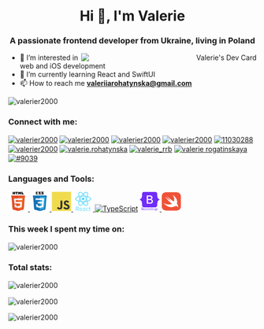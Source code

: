 <h1 align="center">Hi 👋, I'm Valerie</h1>
<h3 align="center">A passionate frontend developer from Ukraine, living in Poland</h3>

<!---
<a align="right" href="https://app.daily.dev/Valerier2000"><img align="right" src="https://api.daily.dev/devcards/bc2f6492faf942069608ff35c80dcaa4.png?r=bhn" width="300" alt="Valerie's Dev Card"/></a>
--->
<a align="right" href="https://app.daily.dev/valerier2000"><img align="right" src="https://api.daily.dev/devcards/v2/15f15122e2cd4939b9653eda8a04a5d0.png?r=afe&type=default" width="356" alt="Valerie's Dev Card"/></a>

- 👀 I’m interested in web and iOS development
- 🌱 I’m currently learning React and SwiftUI
- 📫 How to reach me **valeriiarohatynska@gmail.com**

<!---
valerier2000/valerier2000 is a ✨ special ✨ repository because its `README.md` (this file) appears on your GitHub profile.
You can click the Preview link to take a look at your changes.
--->

<p align="left"> <img src="https://komarev.com/ghpvc/?username=valerier2000&label=Profile%20views&color=brightgreen&style=flat" alt="valerier2000" /> </p>

<h3 align="left">Connect with me:</h3>
<p align="left">
<a href="https://codepen.io/valerier2000" target="blank"><img align="center" src="https://raw.githubusercontent.com/rahuldkjain/github-profile-readme-generator/master/src/images/icons/Social/codepen.svg" alt="valerier2000" height="30" width="40" /></a>
<a href="https://dev.to/valerier2000" target="blank"><img align="center" src="https://raw.githubusercontent.com/rahuldkjain/github-profile-readme-generator/master/src/images/icons/Social/devto.svg" alt="valerier2000" height="30" width="40" /></a>
<a href="https://twitter.com/valerier2000" target="blank"><img align="center" src="https://raw.githubusercontent.com/rahuldkjain/github-profile-readme-generator/master/src/images/icons/Social/twitter.svg" alt="valerier2000" height="30" width="40" /></a>
<a href="https://linkedin.com/in/valerier2000" target="blank"><img align="center" src="https://raw.githubusercontent.com/rahuldkjain/github-profile-readme-generator/master/src/images/icons/Social/linked-in-alt.svg" alt="valerier2000" height="30" width="40" /></a>
<a href="https://stackoverflow.com/users/11030288" target="blank"><img align="center" src="https://raw.githubusercontent.com/rahuldkjain/github-profile-readme-generator/master/src/images/icons/Social/stack-overflow.svg" alt="11030288" height="30" width="40" /></a>
<a href="https://codesandbox.com/valerier2000" target="blank"><img align="center" src="https://raw.githubusercontent.com/rahuldkjain/github-profile-readme-generator/master/src/images/icons/Social/codesandbox.svg" alt="valerier2000" height="30" width="40" /></a>
<a href="https://fb.com/valerie.rohatynska" target="blank"><img align="center" src="https://raw.githubusercontent.com/rahuldkjain/github-profile-readme-generator/master/src/images/icons/Social/facebook.svg" alt="valerie.rohatynska" height="30" width="40" /></a>
<a href="https://instagram.com/valerie_rrb" target="blank"><img align="center" src="https://raw.githubusercontent.com/rahuldkjain/github-profile-readme-generator/master/src/images/icons/Social/instagram.svg" alt="valerie_rrb" height="30" width="40" /></a>
<a href="https://www.youtube.com/channel/UCishhYnixWRBQ2VjuMPdVXQ" target="blank"><img align="center" src="https://raw.githubusercontent.com/rahuldkjain/github-profile-readme-generator/master/src/images/icons/Social/youtube.svg" alt="valerie rogatinskaya" height="30" width="40" /></a>
<a href="https://discord.gg/#9039" target="blank"><img align="center" src="https://raw.githubusercontent.com/rahuldkjain/github-profile-readme-generator/master/src/images/icons/Social/discord.svg" alt="#9039" height="30" width="40" /></a>
</p>

<h3 align="left">Languages and Tools:</h3>
<p align="left"> 
  <a href="https://www.w3.org/html/" target="_blank" rel="noreferrer"> <img src="https://raw.githubusercontent.com/devicons/devicon/master/icons/html5/html5-original-wordmark.svg" alt="html5" width="40" height="40"/> </a> 
  <a href="https://www.w3schools.com/css/" target="_blank" rel="noreferrer"> <img src="https://raw.githubusercontent.com/devicons/devicon/master/icons/css3/css3-original-wordmark.svg" alt="css3" width="40" height="40"/> </a> 
  <a href="https://developer.mozilla.org/en-US/docs/Web/JavaScript" target="_blank" rel="noreferrer"> <img src="https://raw.githubusercontent.com/devicons/devicon/master/icons/javascript/javascript-original.svg" alt="javascript" width="40" height="40"/> </a> 
  <a href="https://reactjs.org/" target="_blank" rel="noreferrer"> <img src="https://raw.githubusercontent.com/devicons/devicon/master/icons/react/react-original-wordmark.svg" alt="react" width="40" height="40"/> </a> 
  <a href="https://www.typescriptlang.org/" target="_blank" rel="noreferrer"><img src="https://raw.githubusercontent.com/danielcranney/readme-generator/main/public/icons/skills/typescript-colored.svg" width="40" height="40" alt="TypeScript" /></a>
  <a href="https://getbootstrap.com" target="_blank" rel="noreferrer"> <img src="https://raw.githubusercontent.com/devicons/devicon/master/icons/bootstrap/bootstrap-plain-wordmark.svg" alt="bootstrap" width="40" height="40"/> </a>   
  <a href="https://developer.apple.com/swift/" target="_blank" rel="noreferrer"> <img src="https://raw.githubusercontent.com/devicons/devicon/master/icons/swift/swift-original.svg" alt="swift" width="40" height="40"/> </a>
</p>

<h3 align="left">This week I spent my time on:</h3>
<p><img align="center" src="https://github-readme-stats.vercel.app/api/wakatime?username=valerier2000&title_color=04DB4D&icon_color=04DB4D&text_color=DCDCDD&bg_color=212428" alt="valerier2000" /></p>


<h3 align="left">Total stats:</h3>
<p><img align="center" src="https://github-readme-stats.vercel.app/api/top-langs?username=valerier2000&show_icons=true&locale=en&layout=compact&title_color=ffffff&icon_color=34abeb&text_color=daf7dc&bg_color=212428" alt="valerier2000" /></p>

<p><img align="center" src="https://github-readme-stats.vercel.app/api?username=valerier2000&show_icons=true&locale=en&title_color=ffffff&icon_color=DCDCDD&text_color=04DB4D&bg_color=212428" alt="valerier2000" /></p>

<p><img align="center" src="https://github-readme-streak-stats.herokuapp.com/?user=valerier2000&theme=soft-green" alt="valerier2000" /></p>
